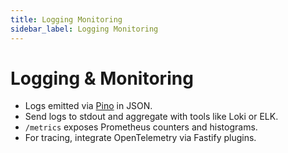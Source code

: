 ```yaml
---
title: Logging Monitoring
sidebar_label: Logging Monitoring
---
```


# Logging & Monitoring

- Logs emitted via [Pino](https://getpino.io/) in JSON.
- Send logs to stdout and aggregate with tools like Loki or ELK.
- `/metrics` exposes Prometheus counters and histograms.
- For tracing, integrate OpenTelemetry via Fastify plugins.
